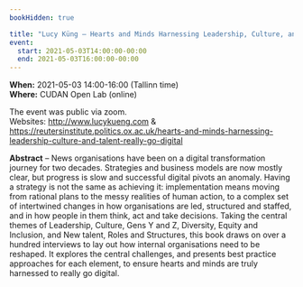 ```yaml
---
bookHidden: true

title: "Lucy Küng – Hearts and Minds Harnessing Leadership, Culture, and Talent to Really go Digital"
event:
  start: 2021-05-03T14:00:00-00:00
  end: 2021-05-03T16:00:00-00:00
---
```


**When:** 2021-05-03 14:00-16:00 (Tallinn time)  
**Where:** CUDAN Open Lab (online)  

The event was public via zoom.  
Websites: http://www.lucykueng.com & https://reutersinstitute.politics.ox.ac.uk/hearts-and-minds-harnessing-leadership-culture-and-talent-really-go-digital   

<!--more-->
**Abstract** – News organisations have been on a digital transformation journey for two decades.  Strategies and business models are now mostly clear, but progress is slow and successful digital pivots an anomaly.  Having a strategy is not the same as achieving it:  implementation means moving from rational plans to the messy realities of human action, to a complex set of intertwined changes in how organisations are led, structured and staffed, and in how people in them think, act and take decisions. Taking the central themes of Leadership, Culture, Gens Y and Z, Diversity, Equity and Inclusion, and New talent, Roles and Structures, this book draws on over a hundred interviews to lay out how internal organisations need to be reshaped.  It explores the central challenges, and presents best practice approaches for each element, to ensure hearts and minds are truly harnessed to really go digital. 
